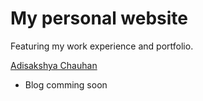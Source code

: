 # My personal website

Featuring my work experience and portfolio.

[Adisakshya Chauhan](https://adisakshya.github.io/)

- Blog comming soon
